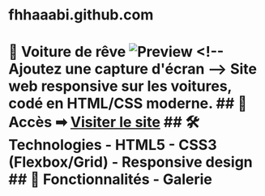 # fhhaaabi.github.com
# 🚗 Voiture de rêve  ![Preview](images/preview.jpg) &lt;!-- Ajoutez une capture d'écran -->  Site web responsive sur les voitures, codé en HTML/CSS moderne.  ## 🔗 Accès ➡ [Visiter le site](https://votrepseudo.github.io)  ## 🛠 Technologies - HTML5 - CSS3 (Flexbox/Grid) - Responsive design  ## 🚀 Fonctionnalités - Galerie
